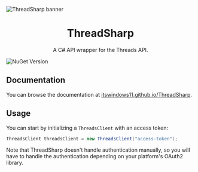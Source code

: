 ![ThreadSharp banner](https://github.com/itsWindows11/ThreadSharp/blob/main/assets/banner.png?raw=true)

# <center>ThreadSharp</center>
<center>A C# API wrapper for the Threads API.</center>

![NuGet Version](https://img.shields.io/nuget/v/ThreadSharp)

## Documentation

You can browse the documentation at [itswindows11.github.io/ThreadSharp](https://itswindows11.github.io/ThreadSharp/docs/).

## Usage

You can start by initializing a `ThreadsClient` with an access token:

```c#
ThreadsClient threadsClient = new ThreadsClient("access-token");
```

Note that ThreadSharp doesn't handle authentication manually, so you will have to handle the authentication depending on your platform's OAuth2 library.
